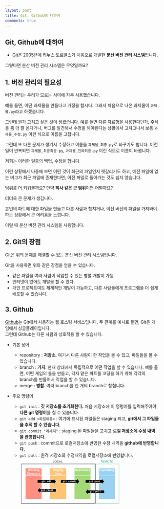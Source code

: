 ```yaml
---
layout: post
title: Git, Github에 대하여
comments: true
---
```


## Git, Github에 대하여

- [Git](https://git-scm.com/book/ko/v2/%EC%8B%9C%EC%9E%91%ED%95%98%EA%B8%B0-%EB%B2%84%EC%A0%84-%EA%B4%80%EB%A6%AC%EB%9E%80%3F)은 2005년에 리누스 토르발스가 처음으로 개발한 **분산 버전 관리 시스템**입니다.  

그렇다면 분산 버전 관리 시스템은 무엇일까요?  

## 1. 버전 관리의 필요성  

버전 관리는 우리가 모르는 사이에 자주 사용했습니다.  

예를 들면, 어떤 과제물을 만들다고 가정을 합시다. 그래서 처음으로 나온 과제물이 `과제물.py`라고 하겠습니다.  

그런데 뭔가 고치고 싶은 것이 생겼습니다. 예를 들면 다른 자료형을 사용한다던가, 주석을 좀 더 잘 쓴다거나, 버그를 발견해서 수정을 해야한다는 상황에서 고치고나서 보통 `과제물_수정.py` 이런 식으로 이름을 고칩니다.  

그런데 또 다른 문제가 생겨서 수정하고 이름을 `과제물_최종.py`로 바꾸기도 합니다. 이런 일이 반복되면 `과제물_최종최종.py`, `과제물_진짜최종.py` 이런 식으로 이름이 바뀝니다.  

저희는 이러한 일종의 백업, 수정을 합니다.  

이런 상황에서 나중에 보면 어떤 것이 최근의 파일인지 헷갈리기도 하고, 예전 파일에 없는 버그가 최근 파일에 존재한다면, 이전 파일로 돌아가는 것도 쉽지 않습니다.  

범위를 더 키워볼까요? 만약 **회사 같은 큰 범위**이면 어떨까요?  

더더욱 큰 문제가 생깁니다.  

본인의 파트에 대한 파일을 만들고 다른 사람과 합치거나, 이전 버전의 파일을 가져와야 하는 상황에서 큰 어려움을 느낍니다.  

이럴 때 분산 버전 관리 시스템을 사용합니다.  

## 2. Git의 장점
Git은 위의 문제를 해결할 수 있는 분산 버전 관리 시스템입니다.  

Git을 사용하면 위와 같은 장점을 얻을 수 있습니다.  


  * 같은 파일을 여러 사람이 작업할 수 있는 병렬 개발이 가능
  * 인터넷이 없어도 개발을 할 수 있다.
  * 개인 프로젝트여도 체계적인 개발이 가능하고, 다른 사람들에게 프로그램을 더 쉽게 배포할 수 있습니다.   

## 3. Github  
[Github](https://git-scm.com/book/ko/v2/GitHub-%EA%B3%84%EC%A0%95-%EB%A7%8C%EB%93%A4%EA%B3%A0-%EC%84%A4%EC%A0%95%ED%95%98%EA%B8%B0)는 Git에서 사용하는 웹 호스팅 서비스입니다.
두 관계를 예시로 들면, Git은 게임에서 싱글플레이입니다.  
그런데 Github는 다른 사람과 상호작용 할 수 있습니다.  

- 기본 용어
    * repository : **저장소**. 여기서 다른 사람이 한 작업을 볼 수 있고, 파일들을 볼 수 있습니다.
    * branch : **가지**. 현재 상태에서 독립적으로 어떤 작업을 할 수 있습니다. 예를 들면, 어떤 게임의 틀을 만들고, 각자 맡은 파트를 코딩을 하기 위해 각각의 branch를 만들어서 작업을 할 수 있습니다.
    * merge : **병합**. 여러 branch를 한 개의 branch로 합칩니다.

- 주요 명령어
    * `git init` : **깃 저장소를 초기화한다.** 처음 저장소에 이 명령어를 입력해주어야 **다른 git 명령어**를 칠 수 있습니다.
    * `git add <파일이름>` : 여기에 표시된 파일들은 staging 되고, **git에서 그 파일들을 추적 할 수 있습니다.**
    * `git commit "메세지"` : staging 된 파일들을 고치고 **로컬 저장소에 수정 내역을 반영합니다.**
    * `git push` : commit으로 로컬저장소에 반영한 수정 내역을 **github에 반영합니다.**
    * `git pull` : 원격 저장소의 수정내역을 로컬저장소에 반영합니다.
![git](/assets/images/gitpost1.png "git")
